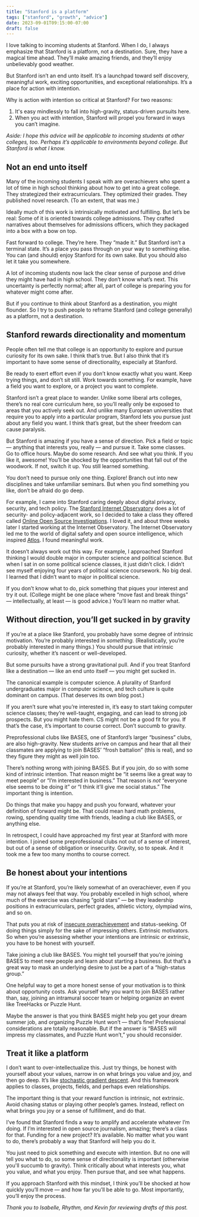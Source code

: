 ```yaml
---
title: "Stanford is a platform"
tags: ["stanford", "growth", "advice"]
date: 2023-09-01T09:15:00-07:00
draft: false
---
```


I love talking to incoming students at Stanford. When I do, I always emphasize that Stanford is a platform, not a destination. Sure, they have a magical time ahead. They’ll make amazing friends, and they’ll enjoy unbelievably good weather.

But Stanford isn’t an end unto itself. It’s a launchpad toward self discovery, meaningful work, exciting opportunities, and exceptional relationships. It’s a place for action with intention.

Why is action with intention so critical at Stanford? For two reasons:

1. It's easy mindlessly to fall into high-gravity, status-driven pursuits here.
2. When you act with intention, Stanford will propel you forward in ways you can’t imagine.

*Aside: I hope this advice will be applicable to incoming students at other colleges, too. Perhaps it’s applicable to environments beyond college. But Stanford is what I know.*

## Not an end unto itself

Many of the incoming students I speak with are overachievers who spent a lot of time in high school thinking about how to get into a great college. They strategized their extracurriculars. They optimized their grades. They published novel research. (To an extent, that was me.)

Ideally much of this work is intrinsically motivated and fulfilling. But let’s be real: Some of it is oriented towards college admissions. They crafted narratives about themselves for admissions officers, which they packaged into a box with a bow on top.

Fast forward to college. They’re here. They “made it.” But Stanford isn’t a terminal state. It’s a place you pass through on your way to something else. You can (and should) enjoy Stanford for its own sake. But you should also let it take you somewhere. 

A lot of incoming students now lack the clear sense of purpose and drive they might have had in high school. They don’t know what’s next. This uncertainty is perfectly normal; after all, part of college is preparing you for whatever might come after.

But if you continue to think about Stanford as a destination, you might flounder. So I try to push people to reframe Stanford (and college generally) as a platform, not a destination.

## Stanford rewards directionality and momentum

People often tell me that college is an opportunity to explore and pursue curiosity for its own sake. I think that’s true. But I also think that it’s important to have some sense of directionality, especially at Stanford.

Be ready to exert effort even if you don’t know exactly what you want. Keep trying things, and don’t sit still. Work towards something. For example, have a field you want to explore, or a project you want to complete.

Stanford isn’t a great place to wander. Unlike some liberal arts colleges, there’s no real core curriculum here, so you’ll really only be exposed to areas that you actively seek out. And unlike many European universities that require you to apply into a particular program, Stanford lets you pursue just about any field you want. I think that’s great, but the sheer freedom can cause paralysis.

But Stanford is amazing if you have a sense of direction. Pick a field or topic — anything that interests you, really — and pursue it. Take some classes. Go to office hours. Maybe do some research. And see what you think. If you like it, awesome! You’ll be shocked by the opportunities that fall out of the woodwork. If not, switch it up. You still learned something.

You don’t need to pursue only one thing. Explore! Branch out into new disciplines and take unfamiliar seminars. But when you find something you like, don’t be afraid do go deep.

For example, I came into Stanford caring deeply about digital privacy, security, and tech policy. The [Stanford Internet Observatory](https://io.stanford.edu) does a lot of security- and policy-adjacent work, so I decided to take a class they offered called [Online Open Source Investigations](https://explorecourses.stanford.edu/search?view=catalog&filter-coursestatus-Active=on&page=0&catalog=&academicYear=&q=Online+Open+Source+Investigations&collapse=). I loved it, and about three weeks later I started working at the Internet Observatory. The Internet Observatory led me to the world of digital safety and open source intelligence, which inspired [Atlos](https://atlos.org). I found meaningful work.

It doesn’t always work out this way. For example, I approached Stanford thinking I would double major in computer science and political science. But when I sat in on some political science classes, it just didn’t click. I didn’t see myself enjoying four years of political science coursework. No big deal. I learned that I didn’t want to major in political science.

If you don’t know what to do, pick something that piques your interest and try it out. (College might be one place where “move fast and break things” — intellectually, at least — is good advice.) You’ll learn no matter what.

## Without direction, you’ll get sucked in by gravity

If you’re at a place like Stanford, you probably have some degree of intrinsic motivation. You’re probably interested in *something.* (Realistically, you’re probably interested in many things.) You should pursue that intrinsic curiosity, whether it’s nascent or well-developed. 

But some pursuits have a strong gravitational pull. And if you treat Stanford like a destination — like an end unto itself — you might get sucked in.

The canonical example is computer science. A plurality of Stanford undergraduates major in computer science, and tech culture is quite dominant on campus. (That deserves its own blog post.)

If you aren’t sure what you’re interested in, it’s easy to start taking computer science classes; they’re well-taught, engaging, and can lead to strong job prospects. But you might hate them. CS  might not be a good fit for you. If that’s the case, it’s important to course correct. Don’t succumb to gravity.

Preprofessional clubs like BASES, one of Stanford’s larger “business” clubs, are also high-gravity. New students arrive on campus and hear that all their classmates are applying to join BASES’ “frosh battalion” (this is real), and so they figure they might as well join too.

There’s nothing wrong with joining BASES. But if you join, do so with some kind of intrinsic intention. That reason might be “it seems like a great way to meet people” or “I’m interested in business.” That reason is *not* “everyone else seems to be doing it” or “I think it’ll give me social status.” The important thing is intention.

Do things that make you happy and push you forward, whatever your definition of forward might be. That could mean hard math problems, rowing, spending quality time with friends, leading a club like BASES, or anything else.

In retrospect, I could have approached my first year at Stanford with more intention. I joined some preprofessional clubs not out of a sense of interest, but out of a sense of obligation or insecurity. Gravity, so to speak. And it took me a few too many months to course correct.

## Be honest about your intentions

If you’re at Stanford, you’re likely somewhat of an overachiever, even if you may not always feel that way. You probably excelled in high school, where much of the exercise was chasing “gold stars” — be they leadership positions in extracurriculars, perfect grades, athletic victory, olympiad wins, and so on.

That puts you at risk of [insecure overachievement](https://www.ft.com/content/ba0c9234-a2d7-11e7-9e4f-7f5e6a7c98a2) and status-seeking. Of doing things simply for the sake of impressing others. Extrinsic motivators. So when you’re assessing whether your intentions are intrinsic or extrinsic, you have to be honest with yourself.

Take joining a club like BASES. You might tell yourself that you’re joining BASES to meet new people and learn about starting a business. But that’s a great way to mask an underlying desire to just be a part of a “high-status group.”

One helpful way to get a more honest sense of your motivation is to think about opportunity costs. Ask yourself why you want to join BASES rather than, say, joining an intramural soccer team or helping organize an event like TreeHacks or Puzzle Hunt.

Maybe the answer is that you think BASES might help you get your dream summer job, and organizing Puzzle Hunt won’t — that’s fine! Professional considerations are totally reasonable. But if the answer is “BASES will impress my classmates, and Puzzle Hunt won’t,” you should reconsider.

## Treat it like a platform

I don’t want to over-intellectualize this. Just try things, be honest with yourself about your values, narrow in on what brings you value and joy, and then go deep. It’s like [stochastic gradient descent](https://en.wikipedia.org/wiki/Stochastic_gradient_descent). And this framework applies to classes, projects, fields, and perhaps even relationships.

The important thing is that your reward function is intrinsic, not extrinsic. Avoid chasing status or playing other people’s games. Instead, reflect on what brings you joy or a sense of fulfillment, and do that.

I’ve found that Stanford finds a way to amplify and accelerate whatever I’m doing. If I’m interested in open source journalism, amazing; there’s a class for that. Funding for a new project? It’s available. No matter what you want to do, there’s probably a way that Stanford will help you do it.

You just need to pick something and execute with intention. But no one will tell you what to do, so some sense of directionality is important (otherwise you'll succumb to gravity). Think critically about what interests you, what you value, and what you enjoy. Then pursue that, and see what happens.

If you approach Stanford with this mindset, I think you’ll be shocked at how quickly you’ll move — and how far you’ll be able to go. Most importantly, you’ll enjoy the process.

*Thank you to Isabelle, Rhythm, and Kevin for reviewing drafts of this post.*
